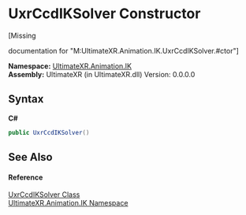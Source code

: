 # UxrCcdIKSolver Constructor 
 

\[Missing <summary> documentation for "M:UltimateXR.Animation.IK.UxrCcdIKSolver.#ctor"\]

**Namespace:**&nbsp;<a href="N_UltimateXR_Animation_IK">UltimateXR.Animation.IK</a><br />**Assembly:**&nbsp;UltimateXR (in UltimateXR.dll) Version: 0.0.0.0

## Syntax

**C#**<br />
``` C#
public UxrCcdIKSolver()
```


## See Also


#### Reference
<a href="T_UltimateXR_Animation_IK_UxrCcdIKSolver">UxrCcdIKSolver Class</a><br /><a href="N_UltimateXR_Animation_IK">UltimateXR.Animation.IK Namespace</a><br />